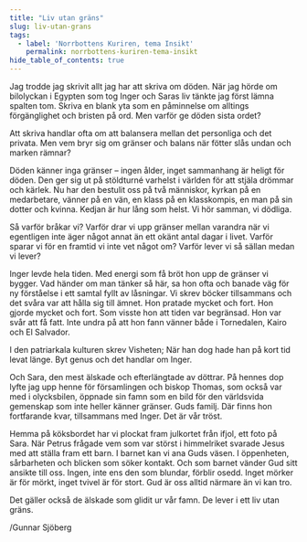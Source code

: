 ```yaml
---
title: "Liv utan gräns"
slug: liv-utan-grans
tags:
  - label: 'Norrbottens Kuriren, tema Insikt'
    permalink: norrbottens-kuriren-tema-insikt
hide_table_of_contents: true
---
```

Jag trodde jag skrivit allt jag har att skriva om döden. När jag hörde om bilolyckan i Egypten som tog Inger och Saras liv tänkte jag först lämna spalten tom. Skriva en blank yta som en påminnelse om alltings förgänglighet och bristen på ord. Men varför ge döden sista ordet?

<!--truncate-->

Att skriva handlar ofta om att balansera mellan det personliga och det privata. Men vem bryr sig om gränser och balans när fötter slås undan och marken rämnar?

Döden känner inga gränser – ingen ålder, inget sammanhang är heligt för döden. Den ger sig ut på stöldturné varhelst i världen för att stjäla drömmar och kärlek. Nu har den bestulit oss på två människor, kyrkan på en medarbetare, vänner på en vän, en klass på en klasskompis, en man på sin dotter och kvinna. Kedjan är hur lång som helst. Vi hör samman, vi dödliga.

Så varför bråkar vi? Varför drar vi upp gränser mellan varandra när vi egentligen inte äger något annat än ett okänt antal dagar i livet. Varför sparar vi för en framtid vi inte vet något om? Varför lever vi så sällan medan vi lever?

Inger levde hela tiden. Med energi som få bröt hon upp de gränser vi bygger. Vad händer om man tänker så här, sa hon ofta och banade väg för ny förståelse i ett samtal fyllt av låsningar. Vi skrev böcker tillsammans och det svåra var att hålla sig till ämnet. Hon pratade mycket och fort. Hon gjorde mycket och fort. Som visste hon att tiden var begränsad. Hon var svår att få fatt. Inte undra på att hon fann vänner både i Tornedalen, Kairo och El Salvador.

I den patriarkala kulturen skrev Visheten; När han dog hade han på kort tid levat länge. Byt genus och det handlar om Inger. 

Och Sara, den mest älskade och efterlängtade av döttrar. På hennes dop lyfte jag upp henne för församlingen och biskop Thomas, som också var med i olycksbilen, öppnade sin famn som en bild för den världsvida gemenskap som inte heller känner gränser. Guds familj. Där finns hon fortfarande kvar, tillsammans med Inger. Det är vår tröst.

Hemma på köksbordet har vi plockat fram julkortet från ifjol, ett foto på Sara. När Petrus frågade vem som var störst i himmelriket svarade Jesus med att ställa fram ett barn. I barnet kan vi ana Guds väsen. I öppenheten, sårbarheten och blicken som söker kontakt. Och som barnet vänder Gud sitt ansikte till oss. Ingen, inte ens den som blundar, förblir osedd. Inget mörker är för mörkt, inget tvivel är för stort. Gud är oss alltid närmare än vi kan tro. 

Det gäller också de älskade som glidit ur vår famn. De lever i ett liv utan gräns.

/Gunnar Sjöberg
